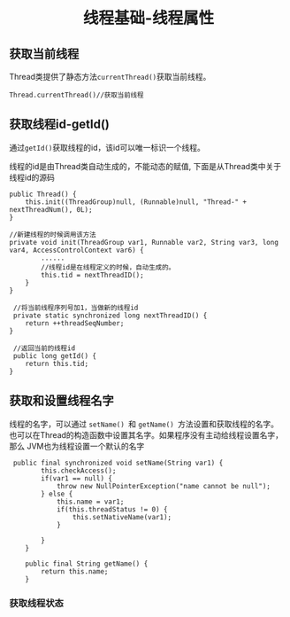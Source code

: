 <h1 align="center" >线程基础-线程属性</h1>

## 获取当前线程

Thread类提供了静态方法`currentThread()`获取当前线程。

```
Thread.currentThread()//获取当前线程
```
 
## 获取线程id-getId()

通过`getId()`获取线程的id，该id可以唯一标识一个线程。 

线程的id是由Thread类自动生成的，不能动态的赋值,
下面是从Thread类中关于线程id的源码



```
public Thread() {
    this.init((ThreadGroup)null, (Runnable)null, "Thread-" + nextThreadNum(), 0L);
}
    
//新建线程的时候调用该方法    
private void init(ThreadGroup var1, Runnable var2, String var3, long var4, AccessControlContext var6) {
        ......
        //线程id是在线程定义的时候，自动生成的。
        this.tid = nextThreadID();
    }
}
 
 //将当前线程序列号加1，当做新的线程id
 private static synchronized long nextThreadID() {
    return ++threadSeqNumber;
}
   
 //返回当前的线程id   
 public long getId() {
    return this.tid;
}
```

## 获取和设置线程名字

线程的名字，可以通过 `setName() `和 `getName() `方法设置和获取线程的名字。
也可以在Thread的构造函数中设置其名字。如果程序没有主动给线程设置名字，那么
JVM也为线程设置一个默认的名字


```
 public final synchronized void setName(String var1) {
        this.checkAccess();
        if(var1 == null) {
            throw new NullPointerException("name cannot be null");
        } else {
            this.name = var1;
            if(this.threadStatus != 0) {
                this.setNativeName(var1);
            }

        }
    }

    public final String getName() {
        return this.name;
    }

```

### 获取线程状态

